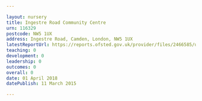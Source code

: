 ```yaml
---

layout: nursery
title: Ingestre Road Community Centre
urn: 116329
postcode: NW5 1UX
address: Ingestre Road, Camden, London, NW5 1UX
latestReportUrl: https://reports.ofsted.gov.uk/provider/files/2466585/urn/116329.pdf
teaching: 0
development: 0
leadership: 0
outcomes: 0
overall: 0
date: 01 April 2018 
datePublish: 11 March 2015

---
```

